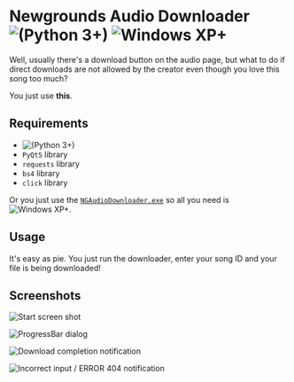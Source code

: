# Newgrounds Audio Downloader ![(Python 3+)](https://img.shields.io/badge/Python-3+-blue.svg) ![Windows XP+](https://img.shields.io/badge/Windows-XP+-brightgreen.svg)

Well, usually there's a download button on the audio page, but what to do if direct downloads are not allowed by the creator even though you love this song too much?

You just use **this**.

## Requirements

- ![(Python 3+)](https://img.shields.io/badge/Python-3+-blue.svg)
- `PyQt5` library
- `requests` library
- `bs4` library
- `click` library

Or you just use the [`NGAudioDownloader.exe`](NGAudioDownloader.exe) so all you need is ![Windows XP+](https://img.shields.io/badge/Windows-XP+-brightgreen.svg).

## Usage

It's easy as pie. You just run the downloader, enter your song ID and your file is being downloaded!

## Screenshots

![Start screen shot](https://i.ibb.co/rFGPM8x/2020-08-23-23-10-48-Newgrounds-Audio-Downloader.png)

![ProgressBar dialog](https://i.ibb.co/6tV9cjH/2020-08-23-23-12-03-Downloading-Mysterious-Planet.png)

![Download completion notification](https://i.ibb.co/bbsTVDH/2020-08-23-23-59-51-ACHTUNG.png)

![Incorrect input / ERROR 404 notification](https://i.ibb.co/LzygXPd/2020-08-24-00-01-48-ACHTUNG.png)